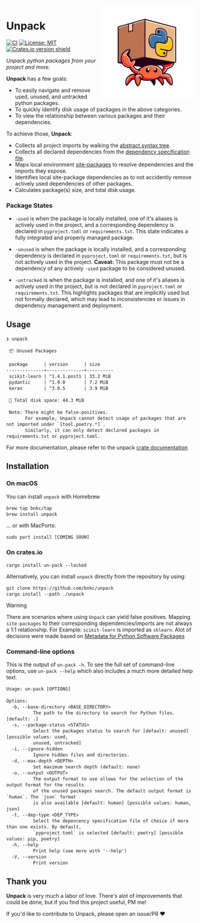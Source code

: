 <img src="https://github.com/bnkc/unpack/blob/main/logo.svg" width="250" align="right">

# Unpack

[![CI](https://github.com/bnkc/unpack/actions/workflows/ci.yml/badge.svg?branch=main)](https://github.com/bnkc/unpack/actions/workflows/ci.yml)
[![License: MIT](https://img.shields.io/badge/License-MIT-yellow.svg)](https://opensource.org/licenses/MIT)
[![Crates.io version shield](https://img.shields.io/crates/v/logos.svg)]([https://crates.io/crates/logos](https://crates.io/crates/un-pack))
<!-- [![Docs](https://docs.rs/logos/badge.svg)](https://docs.rs/logos) -->

_Unpack python packages from your project and more._

**Unpack** has a few goals:

+ To easily navigate and remove used, unused, and untracked python packages.
+ To quickly identify disk usage of packages in the above categories. 
+ To view the relationship between various packages and their dependencies. 

To achieve those, **Unpack**:

+ Collects all project imports by walking the [abstract syntax tree](https://en.wikipedia.org/wiki/Abstract_syntax_tree).
+ Collects all declared dependencies from the [dependency specification file](https://peps.python.org/pep-0508/).
+ Maps local environment [site-packages](https://ffy00.github.io/blog/02-python-debian-and-the-install-locations/) to resolve dependencies and the        imports they expose.
+ Identifies local site-package dependencies as to not accidently remove actively used dependencies of other packages.
+ Calculates package(s) size, and total disk usage.


### Package States

+ `-used` is when the package is locally installed, one of it's aliases is actively used in the project, and a corresponding dependency is declared in `pyproject.toml` or `requirements.txt`. This state indicates a fully integrated and properly managed package.

+ `-unused` is when the package is locally installed, and a corresponding dependency is declared in `pyproject.toml` or `requirements.txt`, but is not actively used in the project. **Caveat:** This package must not be a dependency of any actively `-used` package to be considered unused.

+ `-untracked` is when the package is installed, and one of it's aliases is actively used in the project, but is not declared in `pyproject.toml` or `requirements.txt`. This highlights packages that are implicitly used but not formally declared, which may lead to inconsistencies or issues in dependency management and deployment.



## Usage

```
❯ unpack

 📦 Unused Packages

 package      | version      | size     
--------------+--------------+----------
 scikit-learn | ^1.4.1.post1 | 33.2 MiB 
 pydantic     | ^1.9.0       | 7.2 MiB  
 keras        | ^3.0.5       | 3.9 MiB  

 💽 Total disk space: 44.3 MiB

 Note: There might be false-positives.
       For example, Unpack cannot detect usage of packages that are not imported under `[tool.poetry.*]`.
       Similarly, it can only detect declared packages in requirements.txt or pyproject.toml.
```
For more documentation, please refer to the unpack [crate documentation](https://crates.io/crates/un-pack)

## Installation

### On macOS

You can install `unpack` with Homebrew
```
brew tap bnkc/tap
brew install unpack
```

… or with MacPorts:
```
sudo port install [COMING SOON]
```


### On crates.io

```
cargo install un-pack --locked
```
Alternatively, you can install `unpack` directly from the repository by using:
```
git clone https://github.com/bnkc/unpack
cargo install --path ./unpack
```

> [!WARNING]
> There are scenarios where using `Unpack` can yield false positives. Mapping `site-packages` to their corresponding
> dependencies/imports are not always a 1:1 relationship. For Example: `scikit-learn` is imported as `sklearn`.
> Alot of decisions were made based on [Metadata for Python Software Packages](https://packaging.python.org/en/latest/specifications/core-metadata/#core-metadata)

### Command-line options

This is the output of `un-pack -h`. To see the full set of command-line options, use `un-pack --help` which
also includes a much more detailed help text.

```
Usage: un-pack [OPTIONS]

Options:
  -b, --base-directory <BASE_DIRECTORY>
          The path to the directory to search for Python files. [default: .]
  -s, --package-status <STATUS>
          Select the packages status to search for [default: unused] [possible values: used,
          unused, untracked]
  -i, --ignore-hidden
          Ignore hidden files and directories.
  -d, --max-depth <DEPTH>
          Set maximum search depth (default: none)
  -o, --output <OUTPUT>
          The output format to use allows for the selection of the output format for the results
          of the unused packages search. The default output format is `human`. The `json` format
          is also available [default: human] [possible values: human, json]
  -t, --dep-type <DEP_TYPE>
          Select the depencency specification file of choice if more than one exists. By default,
          `pyproject.toml` is selected [default: poetry] [possible values: pip, poetry]
  -h, --help
          Print help (see more with '--help')
  -V, --version
          Print version
```

## Thank you

**Unpack** is very much a labor of love. There's alot of improvements
that could be done, but if you find this project useful, PM me!

If you'd like to contribute to Unpack, please open an issue/PR ❤️
